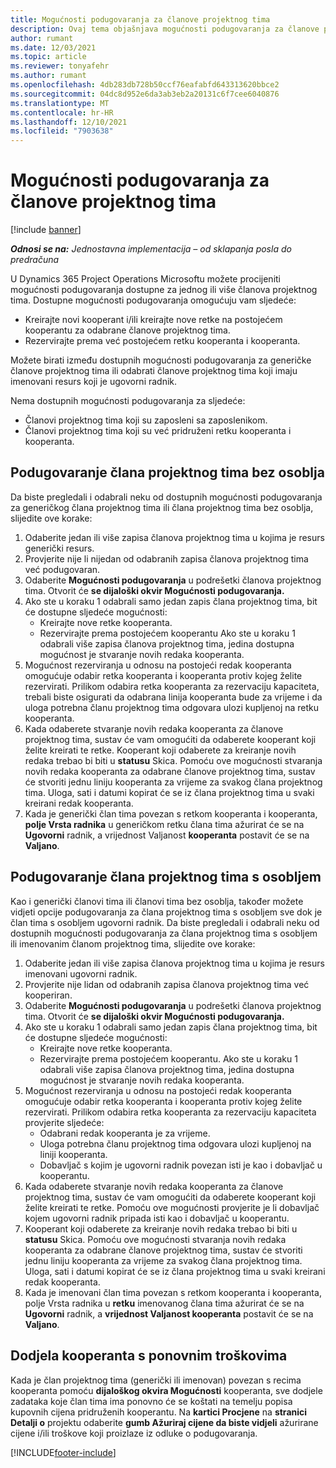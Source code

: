 ```yaml
---
title: Mogućnosti podugovaranja za članove projektnog tima
description: Ovaj tema objašnjava mogućnosti podugovaranja za članove projektnog tima u Microsoftu Dynamics 365 Project Operations.
author: rumant
ms.date: 12/03/2021
ms.topic: article
ms.reviewer: tonyafehr
ms.author: rumant
ms.openlocfilehash: 4db283db728b50ccf76eafabfd643313620bbce2
ms.sourcegitcommit: 04dc8d952e6da3ab3eb2a20131c6f7cee6040876
ms.translationtype: MT
ms.contentlocale: hr-HR
ms.lasthandoff: 12/10/2021
ms.locfileid: "7903638"
---
```

# <a name="subcontracting-options-for-project-team-members"></a>Mogućnosti podugovaranja za članove projektnog tima

[!include [banner](../../includes/dataverse-preview.md)]

_**Odnosi se na:** Jednostavna implementacija – od sklapanja posla do predračuna_

U Dynamics 365 Project Operations Microsoftu možete procijeniti mogućnosti podugovaranja dostupne za jednog ili više članova projektnog tima. Dostupne mogućnosti podugovaranja omogućuju vam sljedeće:

- Kreirajte novi kooperant i/ili kreirajte nove retke na postojećem kooperantu za odabrane članove projektnog tima. 
- Rezervirajte prema već postojećem retku kooperanta i kooperanta. 

Možete birati između dostupnih mogućnosti podugovaranja za generičke članove projektnog tima ili odabrati članove projektnog tima koji imaju imenovani resurs koji je ugovorni radnik. 

Nema dostupnih mogućnosti podugovaranja za sljedeće:

- Članovi projektnog tima koji su zaposleni sa zaposlenikom. 
- Članovi projektnog tima koji su već pridruženi retku kooperanta i kooperanta. 

## <a name="subcontracting-an-unstaffed-project-team-member"></a>Podugovaranje člana projektnog tima bez osoblja

Da biste pregledali i odabrali neku od dostupnih mogućnosti podugovaranja za generičkog člana projektnog tima ili člana projektnog tima bez osoblja, slijedite ove korake:

1. Odaberite jedan ili više zapisa članova projektnog tima u kojima je resurs generički resurs.
2. Provjerite nije li nijedan od odabranih zapisa članova projektnog tima već podugovaran. 
3. Odaberite **Mogućnosti podugovaranja** u podrešetki članova projektnog tima. Otvorit će **se dijaloški okvir Mogućnosti podugovaranja.** 
4. Ako ste u koraku 1 odabrali samo jedan zapis člana projektnog tima, bit će dostupne sljedeće mogućnosti:
    - Kreirajte nove retke kooperanta. 
    - Rezervirajte prema postojećem kooperantu Ako ste u koraku 1 odabrali više zapisa članova projektnog tima, jedina dostupna mogućnost je stvaranje novih redaka kooperanta.
5. Mogućnost rezerviranja u odnosu na postojeći redak kooperanta omogućuje odabir retka kooperanta i kooperanta protiv kojeg želite rezervirati. Prilikom odabira retka kooperanta za rezervaciju kapaciteta, trebali biste osigurati da odabrana linija kooperanta bude za vrijeme i da uloga potrebna članu projektnog tima odgovara ulozi kupljenoj na retku kooperanta.
6. Kada odaberete stvaranje novih redaka kooperanta za članove projektnog tima, sustav će vam omogućiti da odaberete kooperant koji želite kreirati te retke. Kooperant koji odaberete za kreiranje novih redaka trebao bi biti u **statusu** Skica. Pomoću ove mogućnosti stvaranja novih redaka kooperanta za odabrane članove projektnog tima, sustav će stvoriti jednu liniju kooperanta za vrijeme za svakog člana projektnog tima. Uloga, sati i datumi kopirat će se iz člana projektnog tima u svaki kreirani redak kooperanta. 
7. Kada je generički član tima povezan s retkom kooperanta i kooperanta, **polje Vrsta radnika** u generičkom retku člana tima ažurirat će se na **Ugovorni** radnik, a vrijednost Valjanost **kooperanta** postavit će se na **Valjano**.

## <a name="subcontracting-a-staffed-project-team-member"></a>Podugovaranje člana projektnog tima s osobljem

Kao i generički članovi tima ili članovi tima bez osoblja, također možete vidjeti opcije podugovaranja za člana projektnog tima s osobljem sve dok je član tima s osobljem ugovorni radnik. Da biste pregledali i odabrali neku od dostupnih mogućnosti podugovaranja za člana projektnog tima s osobljem ili imenovanim članom projektnog tima, slijedite ove korake:

1. Odaberite jedan ili više zapisa članova projektnog tima u kojima je resurs imenovani ugovorni radnik.
2. Provjerite nije lidan od odabranih zapisa članova projektnog tima već kooperiran. 
3. Odaberite **Mogućnosti podugovaranja** u podrešetki članova projektnog tima. Otvorit će **se dijaloški okvir Mogućnosti podugovaranja.** 
4. Ako ste u koraku 1 odabrali samo jedan zapis člana projektnog tima, bit će dostupne sljedeće mogućnosti:
      - Kreirajte nove retke kooperanta.
      - Rezervirajte prema postojećem kooperantu.
  Ako ste u koraku 1 odabrali više zapisa članova projektnog tima, jedina dostupna mogućnost je stvaranje novih redaka kooperanta.
5. Mogućnost rezerviranja u odnosu na postojeći redak kooperanta omogućuje odabir retka kooperanta i kooperanta protiv kojeg želite rezervirati. Prilikom odabira retka kooperanta za rezervaciju kapaciteta provjerite sljedeće:
      - Odabrani redak kooperanta je za vrijeme. 
      - Uloga potrebna članu projektnog tima odgovara ulozi kupljenoj na liniji kooperanta. 
      - Dobavljač s kojim je ugovorni radnik povezan isti je kao i dobavljač u kooperantu.
6. Kada odaberete stvaranje novih redaka kooperanta za članove projektnog tima, sustav će vam omogućiti da odaberete kooperant koji želite kreirati te retke. Pomoću ove mogućnosti provjerite je li dobavljač kojem ugovorni radnik pripada isti kao i dobavljač u kooperantu. 
7. Kooperant koji odaberete za kreiranje novih redaka trebao bi biti u **statusu** Skica. Pomoću ove mogućnosti stvaranja novih redaka kooperanta za odabrane članove projektnog tima, sustav će stvoriti jednu liniju kooperanta za vrijeme za svakog člana projektnog tima. Uloga, sati i datumi kopirat će se iz člana projektnog tima u svaki kreirani redak kooperanta.  
8. Kada je imenovani član tima povezan s retkom kooperanta i kooperanta, polje Vrsta radnika u **retku** imenovanog člana tima ažurirat će se na **Ugovorni** radnik, a **vrijednost Valjanost kooperanta** postavit će se na **Valjano**.

## <a name="re-costing-subcontractor-assignments"></a>Dodjela kooperanta s ponovnim troškovima

Kada je član projektnog tima (generički ili imenovan) povezan s recima kooperanta pomoću **dijaloškog okvira Mogućnosti** kooperanta, sve dodjele zadataka koje član tima ima ponovno će se koštati na temelju popisa kupovnih cijena pridruženih kooperantu. Na **kartici Procjene** na **stranici Detalji o** projektu odaberite **gumb Ažuriraj cijene da biste vidjeli** ažurirane cijene i/ili troškove koji proizlaze iz odluke o podugovaranja.

[!INCLUDE[footer-include](../../includes/footer-banner.md)]
